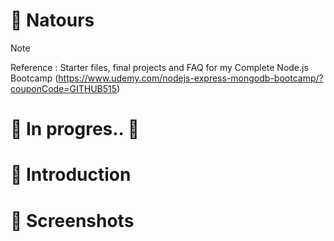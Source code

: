 # 💯 Natours

> [!NOTE]
> Reference : Starter files, final projects and FAQ for my Complete Node.js Bootcamp (https://www.udemy.com/nodejs-express-mongodb-bootcamp/?couponCode=GITHUB515)

# 🚧 In progres.. 🚧

# 📖 Introduction

<!--

> [!NOTE]
> If Window, run "npm i -g win-node-env" to recognize "NODE_ENV" command in Window OS
> Setting up ESLint + Prettier: run "npm i eslint prettier eslint-config-prettier eslint-plugin-prettier eslint-config-airbnb eslint-plugin-node eslint-plugin-import eslint-plugin-jsx-a11y eslint-plugin-react --save-dev"

1. Implemented event-loop and streams to learn Node.js
2. Used
    > express for framework
    > mongoose for data management
    > bcryptjs, jsonwebtoken, express-rate-limit for security
    > morgan for logger
    > nodemailer for sending mail
    > vaidator for validation
    > dotenv for control environment
    > slugify for converting to lower case



2. Read and show data based on common template
3. Export a module for better scalability
-->

# 👀 Screenshots

<!--
![image](https://github.com/kdh4646/node-farm/assets/71913953/221908d3-d048-4bcb-adff-8206e85f9995)
-->
